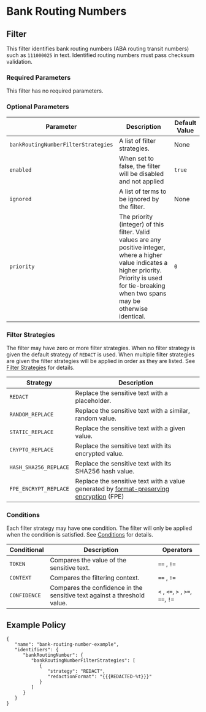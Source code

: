 # Bank Routing Numbers

## Filter

This filter identifies bank routing numbers (ABA routing transit numbers) such as `111000025` in text. Identified
routing numbers must pass checksum validation.

### Required Parameters

This filter has no required parameters.

### Optional Parameters

| Parameter                           | Description                                                                                                                                                                                                  | Default Value |
|-------------------------------------|--------------------------------------------------------------------------------------------------------------------------------------------------------------------------------------------------------------|---------------|
| `bankRoutingNumberFilterStrategies` | A list of filter strategies.                                                                                                                                                                                 | None          |
| `enabled`                           | When set to false, the filter will be disabled and not applied                                                                                                                                               | `true`        |
| `ignored`                           | A list of terms to be ignored by the filter.                                                                                                                                                                 | None          |
| `priority`                          | The priority (integer) of this filter. Valid values are any positive integer, where a higher value indicates a higher priority. Priority is used for tie-breaking when two spans may be otherwise identical. | `0`           |

### Filter Strategies

The filter may have zero or more filter strategies. When no filter strategy is given the default strategy of `REDACT` is
used. When multiple filter strategies are given the filter strategies will be applied in order as they are listed.
See [Filter Strategies](#filter-strategies) for details.

| Strategy              | Description                                                                                                         |
|-----------------------|---------------------------------------------------------------------------------------------------------------------|
| `REDACT`              | Replace the sensitive text with a placeholder.                                                                      |
| `RANDOM_REPLACE`      | Replace the sensitive text with a similar, random value.                                                            |
| `STATIC_REPLACE`      | Replace the sensitive text with a given value.                                                                      |
| `CRYPTO_REPLACE`      | Replace the sensitive text with its encrypted value.                                                                |
| `HASH_SHA256_REPLACE` | Replace the sensitive text with its SHA256 hash value.                                                              |
| `FPE_ENCRYPT_REPLACE` | Replace the sensitive text with a value generated by [format-preserving encryption](filter-strategies.md#fpe) (FPE) |

### Conditions

Each filter strategy may have one condition. The filter will only be applied when the condition is satisfied.
See [Conditions](#conditions) for details.

| Conditional  | Description                                                              | Operators                          |
|--------------|--------------------------------------------------------------------------|------------------------------------|
| `TOKEN`      | Compares the value of the sensitive text.                                | `==` , `!=`                        |
| `CONTEXT`    | Compares the filtering context.                                          | `==` , `!=`                        |
| `CONFIDENCE` | Compares the confidence in the sensitive text against a threshold value. | `<` , `<=`, `>` , `>=`, `==`, `!=` |

## Example Policy

```
{
   "name": "bank-routing-number-example",
   "identifiers": {
      "bankRoutingNumber": {
         "bankRoutingNumberFilterStrategies": [
            {
               "strategy": "REDACT",
               "redactionFormat": "{{{REDACTED-%t}}}"
            }
         ]
      }
   }
}
```
